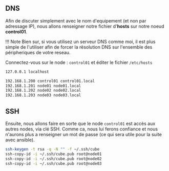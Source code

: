 ## DNS

Afin de discuter simplement avec le nom d'equipement (et non par adressage IP), nous allons renseigner notre fichier d'**hosts** sur notre noeud **control01**.

!!! Note
    Bien sur, si vous utilisez un serveur DNS comme moi, il est plus simple de l'utiliser afin de forcer la rësolution DNS sur l'ensemble des péripheriques de votre reseau.

Connectez-vous sur le node : `control01` et éditer le fichier `/etc/hosts`
```bash
127.0.0.1 localhost

192.168.1.200 control01 control01.local
192.168.1.201 node01 node01.local
192.168.1.202 node02 node02.local
192.168.1.203 node03 node03.local
```

## SSH

Ensuite, nous allons faire en sorte que le node `control01` est accès aux autres nodes, via clé SSH.
Comme ca, nous lui ferons confiance et nous n'aurons plus a renseigner un mot de passe (ce qui sera utile pour la suite avec ansible).

```bash
ssh-keygen -t rsa -q -N "" -f ~/.ssh/cube
ssh-copy-id -i ~/.ssh/cube.pub root@node01
ssh-copy-id -i ~/.ssh/cube.pub root@node02
ssh-copy-id -i ~/.ssh/cube.pub root@node03
```

